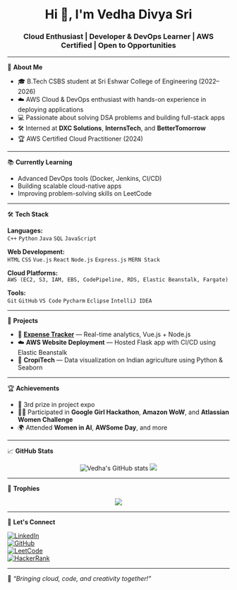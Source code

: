 <h1 align="center">Hi 👋, I'm Vedha Divya Sri</h1>
<h3 align="center">Cloud Enthusiast | Developer & DevOps Learner | AWS Certified | Open to Opportunities</h3>

---

🌟 **About Me**
- 🎓 B.Tech CSBS student at Sri Eshwar College of Engineering (2022–2026)
- ☁️ AWS Cloud & DevOps enthusiast with hands-on experience in deploying applications
- 💻 Passionate about solving DSA problems and building full-stack apps
- 🛠️ Interned at **DXC Solutions**, **InternsTech**, and **BetterTomorrow**
- 🏆 AWS Certified Cloud Practitioner (2024)

---

📚 **Currently Learning**
- Advanced DevOps tools (Docker, Jenkins, CI/CD)
- Building scalable cloud-native apps
- Improving problem-solving skills on LeetCode

---

🛠️ **Tech Stack**

**Languages:**  
`C++` `Python` `Java` `SQL` `JavaScript`

**Web Development:**  
`HTML` `CSS` `Vue.js` `React` `Node.js` `Express.js` `MERN Stack`

**Cloud Platforms:**  
`AWS (EC2, S3, IAM, EBS, CodePipeline, RDS, Elastic Beanstalk, Fargate)`

**Tools:**  
`Git` `GitHub` `VS Code` `Pycharm` `Eclipse` `IntelliJ IDEA`

---

🚀 **Projects**
- 🔗 [**Expense Tracker**](#) — Real-time analytics, Vue.js + Node.js
- ☁️ **AWS Website Deployment** — Hosted Flask app with CI/CD using Elastic Beanstalk
- 🌾 **CropiTech** — Data visualization on Indian agriculture using Python & Seaborn

---

🏆 **Achievements**
- 🥉 3rd prize in project expo
- 👩‍💻 Participated in **Google Girl Hackathon**, **Amazon WoW**, and **Atlassian Women Challenge**
- 🌍 Attended **Women in AI**, **AWSome Day**, and more

---

📈 **GitHub Stats**
<p align="center">
  <img src="https://github-readme-stats.vercel.app/api?username=pvedha24&show_icons=true&theme=radical" alt="Vedha's GitHub stats" />
  <img src="https://github-readme-stats.vercel.app/api/top-langs/?username=pvedha24&layout=compact&theme=radical" />
</p>

---

🏅 **Trophies**
<p align="center">
  <img src="https://github-profile-trophy.vercel.app/?username=pvedha24&theme=onedark" />
</p>

---

🔗 **Let's Connect**

[![LinkedIn](https://img.shields.io/badge/LinkedIn-vedhadivyasrip-blue?style=for-the-badge&logo=linkedin)](https://www.linkedin.com/in/vedhadivyasrip)  
[![GitHub](https://img.shields.io/badge/GitHub-pvedha24-black?style=for-the-badge&logo=github)](https://github.com/pvedha24)  
[![LeetCode](https://img.shields.io/badge/LeetCode-iamvedha-orange?style=for-the-badge&logo=leetcode)](https://leetcode.com/u/iamvedha/)  
[![HackerRank](https://img.shields.io/badge/HackerRank-vedhadivyasri_p1-green?style=for-the-badge&logo=hackerrank)](https://www.hackerrank.com/profile/vedhadivyasri_p1)  

---

🧠 *“Bringing cloud, code, and creativity together!”*

